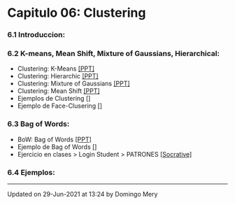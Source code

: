 
# Capitulo 06: Clustering
### 6.1 Introduccion:
### 6.2 K-means, Mean Shift, Mixture of Gaussians, Hierarchical:
* Clustering: K-Means [[PPT]](https://github.com/domingomery/patrones/blob/master/clases/Cap06_Clustering/presentations/PAT06_KMeans.pptx)
* Clustering: Hierarchic [[PPT]](https://github.com/domingomery/patrones/blob/master/clases/Cap06_Clustering/presentations/PAT06_Hierarchic.pptx)
* Clustering: Mixture of Gaussians [[PPT]](https://github.com/domingomery/patrones/blob/master/clases/Cap06_Clustering/presentations/PAT06_GaussMix.pptx)
* Clustering: Mean Shift [[PPT]](https://github.com/domingomery/patrones/blob/master/clases/Cap06_Clustering/presentations/PAT06_MeanShift.pptx)
* Ejemplos de Clustering [[]](https://colab.research.google.com/drive/16I1xd-F1k2HiHxq8Qb6ysKgpQJ-Dj1nw?usp=sharing)
* Ejemplo de Face-Clusering [[]](https://colab.research.google.com/drive/1ahAafZPMR2ysz44J9K3TOARW2R0twVbe?usp=sharing)
### 6.3 Bag of Words:
* BoW: Bag of Words [[PPT]](https://github.com/domingomery/patrones/blob/master/clases/Cap06_Clustering/presentations/PAT06_BoW.pptx)
* Ejemplo de Bag of Words [[]](https://colab.research.google.com/drive/161vqJL6yFALMFWYzp1IkKV3XC8Oi1Svc?usp=sharing)
* Ejercicio en clases > Login Student > PATRONES [[Socrative]](http://www.socrative.com)
### 6.4 Ejemplos:
---


Updated on 29-Jun-2021 at 13:24 by Domingo Mery
